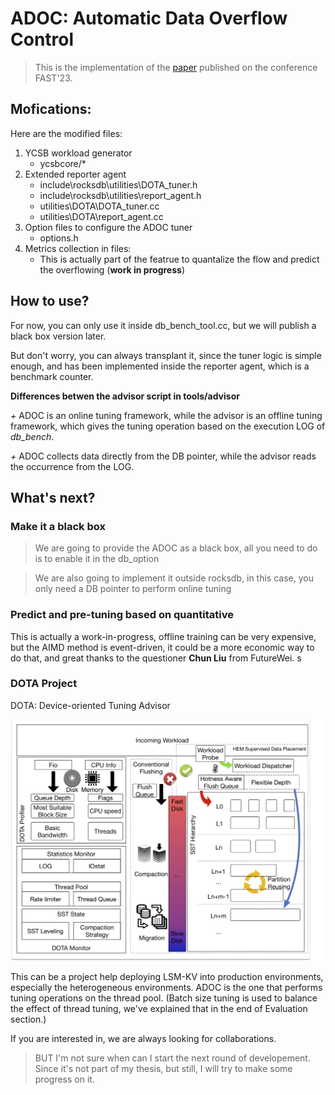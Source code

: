 # ADOC: Automatic Data Overflow Control

> This is the implementation of the [paper](https://www.usenix.org/conference/fast23/presentation/yu) published on the conference FAST'23.

## Mofications:

Here are the modified files:

1. YCSB workload generator
    - ycsbcore/*
2. Extended reporter agent
    - include\rocksdb\utilities\DOTA_tuner.h
    - include\rocksdb\utilities\report_agent.h
    - utilities\DOTA\DOTA_tuner.cc
    - utilities\DOTA\report_agent.cc
3. Option files to configure the ADOC tuner
    - options.h
4. Metrics collection in files:
    - This is actually part of the featrue to quantalize the flow and predict the overflowing (**work in progress**)

## How to use?

For now, you can only use it inside db_bench_tool.cc, but we will publish a black box version later. 

But don't worry, you can always transplant it, since the tuner logic is simple enough, and has been implemented inside the reporter agent, which is a benchmark counter. 


**Differences betwen the advisor script in tools/advisor**

*+* ADOC is an online tuning framework, while the advisor is an offline tuning framework, which gives the tuning operation based on the execution LOG of _db_bench_.

*+* ADOC collects data directly from the DB pointer, while the advisor reads the occurrence from the LOG. 


## What's next?

### Make it a black box

> We are going to provide the ADOC as a black box, all you need to do is to enable it in the db_option

> We are also going to implement it outside rocksdb, in this case, you only need a DB pointer to perform online tuning

### Predict and pre-tuning based on quantitative 

This is actually a work-in-progress, offline training can be very expensive, but the AIMD method is event-driven, it could be a more economic way to do that, and great thanks to the questioner **Chun Liu** from FutureWei. 
s

### DOTA Project

DOTA: Device-oriented Tuning Advisor

![DOTA Project](architecture.png)

This can be a project help deploying LSM-KV into production environments, especially the heterogeneous environments. ADOC is the one that performs tuning operations on the thread pool. (Batch size tuning is used to balance the effect of thread tuning, we've explained that in the end of Evaluation section.)

If you are interested in, we are always looking for collaborations.

> BUT I'm not sure when can I start the next round of developement. Since it's not part of my thesis, but still, I will try to make some progress on it.